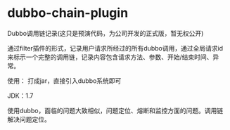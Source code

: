 # dubbo-chain-plugin

Dubbo调用链记录(这只是预演代码，为公司开发的正式版，暂无权公开)

通过filter插件的形式，记录用户请求所经过的所有dubbo调用，通过全局请求id来标示一个完整的调用链，记录内容包含请求方法、参数、开始/结束时间、异常。

使用：
打成jar，直接引入dubbo系统即可

JDK：1.7

使用dubbo，面临的问题大致相似，问题定位、熔断和监控方面的问题。调用链解决问题定位。